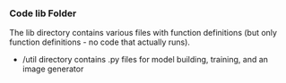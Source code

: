 ### Code lib Folder

The lib directory contains various files with function definitions (but only function definitions - no code that actually runs).
 - /util directory contains .py files for model building, training, and an image generator

